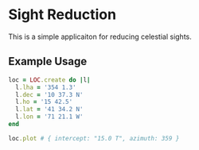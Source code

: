 # Sight Reduction

This is a simple applicaiton for reducing celestial sights.

## Example Usage

```ruby
loc = LOC.create do |l|
  l.lha = '354 1.3'
  l.dec = '10 37.3 N'
  l.ho = '15 42.5'
  l.lat = '41 34.2 N'
  l.lon = '71 21.1 W'
end

loc.plot # { intercept: "15.0 T", azimuth: 359 }
```
